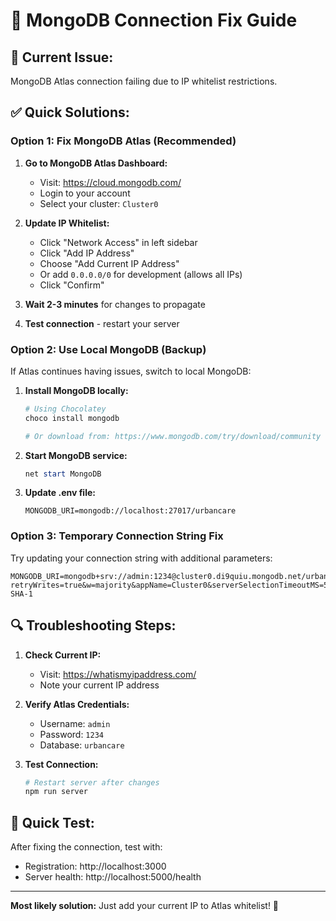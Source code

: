 # 🔧 MongoDB Connection Fix Guide

## 🚨 **Current Issue:** 
MongoDB Atlas connection failing due to IP whitelist restrictions.

## ✅ **Quick Solutions:**

### **Option 1: Fix MongoDB Atlas (Recommended)**

1. **Go to MongoDB Atlas Dashboard:**
   - Visit: https://cloud.mongodb.com/
   - Login to your account
   - Select your cluster: `Cluster0`

2. **Update IP Whitelist:**
   - Click "Network Access" in left sidebar
   - Click "Add IP Address"
   - Choose "Add Current IP Address" 
   - Or add `0.0.0.0/0` for development (allows all IPs)
   - Click "Confirm"

3. **Wait 2-3 minutes** for changes to propagate

4. **Test connection** - restart your server

### **Option 2: Use Local MongoDB (Backup)**

If Atlas continues having issues, switch to local MongoDB:

1. **Install MongoDB locally:**
   ```powershell
   # Using Chocolatey
   choco install mongodb

   # Or download from: https://www.mongodb.com/try/download/community
   ```

2. **Start MongoDB service:**
   ```powershell
   net start MongoDB
   ```

3. **Update .env file:**
   ```
   MONGODB_URI=mongodb://localhost:27017/urbancare
   ```

### **Option 3: Temporary Connection String Fix**

Try updating your connection string with additional parameters:

```
MONGODB_URI=mongodb+srv://admin:1234@cluster0.di9quiu.mongodb.net/urbancare?retryWrites=true&w=majority&appName=Cluster0&serverSelectionTimeoutMS=5000&connectTimeoutMS=10000&authSource=admin&authMechanism=SCRAM-SHA-1
```

## 🔍 **Troubleshooting Steps:**

1. **Check Current IP:**
   - Visit: https://whatismyipaddress.com/
   - Note your current IP address

2. **Verify Atlas Credentials:**
   - Username: `admin`
   - Password: `1234`
   - Database: `urbancare`

3. **Test Connection:**
   ```powershell
   # Restart server after changes
   npm run server
   ```

## 🚀 **Quick Test:**

After fixing the connection, test with:
- Registration: http://localhost:3000
- Server health: http://localhost:5000/health

---

**Most likely solution:** Just add your current IP to Atlas whitelist! 🎯